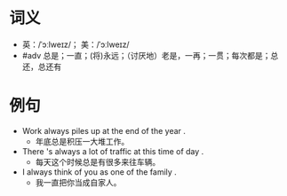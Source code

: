 # 词义
- 英：/ˈɔːlweɪz/； 美：/ˈɔːlweɪz/
- #adv 总是；一直；(将)永远；（讨厌地）老是，一再；一贯；每次都是；总还，总还有
# 例句
- Work always piles up at the end of the year .
	- 年底总是积压一大堆工作。
- There 's always a lot of traffic at this time of day .
	- 每天这个时候总是有很多来往车辆。
- I always think of you as one of the family .
	- 我一直把你当成自家人。

